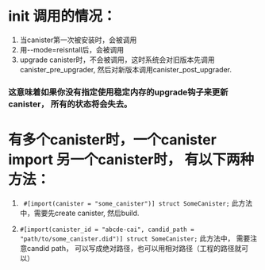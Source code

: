 # init 调用的情况：
1. 当canister第一次被安装时，会被调用
2. 用--mode=reisntall后，会被调用
3. upgrade canister时，不会被调用，这时系统会对旧版本先调用canister_pre_upgrader, 然后对新版本调用canister_post_upgrader.

### 这意味着如果你没有指定使用稳定内存的upgrade钩子来更新canister， 所有的状态将会失去。



# 有多个canister时，一个canister import 另一个canister时， 有以下两种方法：
1. ` #[import(canister = "some_canister")]
      struct SomeCanister;`
   此方法中，需要先create canister, 然后build.
   
2. `#[import(canister_id = "abcde-cai", candid_path = "path/to/some_canister.did")]
     struct SomeCanister;`
   此方法中， 需要注意candid path， 可以写成绝对路径，也可以用相对路径（工程的路径就可以） 


